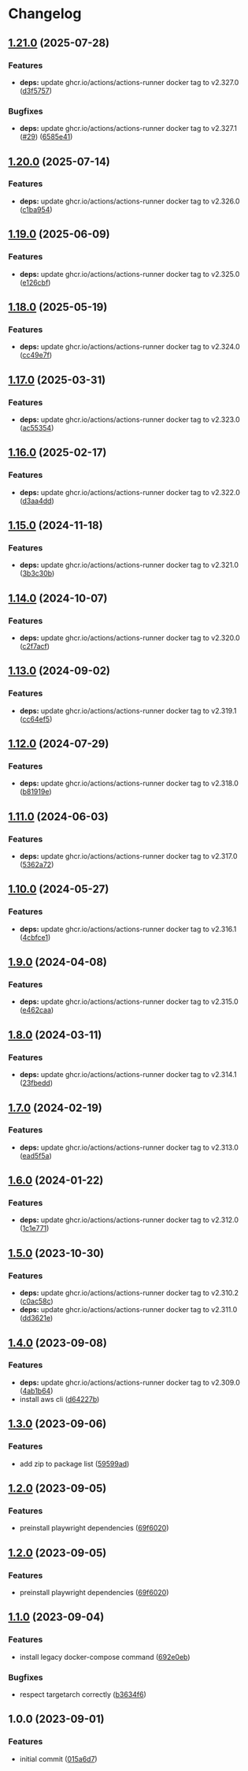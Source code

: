 # Changelog

## [1.21.0](https://github.com/cloudpunks/actions-runner/compare/v1.20.0...v1.21.0) (2025-07-28)


### Features

* **deps:** update ghcr.io/actions/actions-runner docker tag to v2.327.0 ([d3f5757](https://github.com/cloudpunks/actions-runner/commit/d3f5757ded43e2d479a30a2f54478510bcf2c7eb))


### Bugfixes

* **deps:** update ghcr.io/actions/actions-runner docker tag to v2.327.1 ([#29](https://github.com/cloudpunks/actions-runner/issues/29)) ([6585e41](https://github.com/cloudpunks/actions-runner/commit/6585e4141bfb44717a99f1ca6f66c634b4d5d5f7))

## [1.20.0](https://github.com/cloudpunks/actions-runner/compare/v1.19.0...v1.20.0) (2025-07-14)


### Features

* **deps:** update ghcr.io/actions/actions-runner docker tag to v2.326.0 ([c1ba954](https://github.com/cloudpunks/actions-runner/commit/c1ba954f68de32acfa1c99f398210756057deb5e))

## [1.19.0](https://github.com/cloudpunks/actions-runner/compare/v1.18.0...v1.19.0) (2025-06-09)


### Features

* **deps:** update ghcr.io/actions/actions-runner docker tag to v2.325.0 ([e126cbf](https://github.com/cloudpunks/actions-runner/commit/e126cbffbe8c5d4feaf71aa3a6cd0a82bc6bdd95))

## [1.18.0](https://github.com/cloudpunks/actions-runner/compare/v1.17.0...v1.18.0) (2025-05-19)


### Features

* **deps:** update ghcr.io/actions/actions-runner docker tag to v2.324.0 ([cc49e7f](https://github.com/cloudpunks/actions-runner/commit/cc49e7f9b9d48922d9a0d2d01312ef8524aef6af))

## [1.17.0](https://github.com/cloudpunks/actions-runner/compare/v1.16.0...v1.17.0) (2025-03-31)


### Features

* **deps:** update ghcr.io/actions/actions-runner docker tag to v2.323.0 ([ac55354](https://github.com/cloudpunks/actions-runner/commit/ac55354c5260f88afe971c9c9d4387b88cdc6454))

## [1.16.0](https://github.com/cloudpunks/actions-runner/compare/v1.15.0...v1.16.0) (2025-02-17)


### Features

* **deps:** update ghcr.io/actions/actions-runner docker tag to v2.322.0 ([d3aa4dd](https://github.com/cloudpunks/actions-runner/commit/d3aa4dd9aa67d159af45d0403fc3cf6a2bccb186))

## [1.15.0](https://github.com/cloudpunks/actions-runner/compare/v1.14.0...v1.15.0) (2024-11-18)


### Features

* **deps:** update ghcr.io/actions/actions-runner docker tag to v2.321.0 ([3b3c30b](https://github.com/cloudpunks/actions-runner/commit/3b3c30b8bf0055b90060715f01c2685b8e2cd74d))

## [1.14.0](https://github.com/cloudpunks/actions-runner/compare/v1.13.0...v1.14.0) (2024-10-07)


### Features

* **deps:** update ghcr.io/actions/actions-runner docker tag to v2.320.0 ([c2f7acf](https://github.com/cloudpunks/actions-runner/commit/c2f7acfb66a8b427369fa5fa712ff1ab35b8bbc6))

## [1.13.0](https://github.com/cloudpunks/actions-runner/compare/v1.12.0...v1.13.0) (2024-09-02)


### Features

* **deps:** update ghcr.io/actions/actions-runner docker tag to v2.319.1 ([cc64ef5](https://github.com/cloudpunks/actions-runner/commit/cc64ef5619234030fc087274b91462c06338a79d))

## [1.12.0](https://github.com/cloudpunks/actions-runner/compare/v1.11.0...v1.12.0) (2024-07-29)


### Features

* **deps:** update ghcr.io/actions/actions-runner docker tag to v2.318.0 ([b81919e](https://github.com/cloudpunks/actions-runner/commit/b81919e1504f4a83300327f7604a22b0571a5f71))

## [1.11.0](https://github.com/cloudpunks/actions-runner/compare/v1.10.0...v1.11.0) (2024-06-03)


### Features

* **deps:** update ghcr.io/actions/actions-runner docker tag to v2.317.0 ([5362a72](https://github.com/cloudpunks/actions-runner/commit/5362a7230523cb0d37669560aadb821ae9f00b9a))

## [1.10.0](https://github.com/cloudpunks/actions-runner/compare/v1.9.0...v1.10.0) (2024-05-27)


### Features

* **deps:** update ghcr.io/actions/actions-runner docker tag to v2.316.1 ([4cbfce1](https://github.com/cloudpunks/actions-runner/commit/4cbfce18fb81f42be0b8595b9632f7d33a17cb84))

## [1.9.0](https://github.com/cloudpunks/actions-runner/compare/v1.8.0...v1.9.0) (2024-04-08)


### Features

* **deps:** update ghcr.io/actions/actions-runner docker tag to v2.315.0 ([e462caa](https://github.com/cloudpunks/actions-runner/commit/e462caa00ecbe94322a1d86658a83fafd0e7a22b))

## [1.8.0](https://github.com/cloudpunks/actions-runner/compare/v1.7.0...v1.8.0) (2024-03-11)


### Features

* **deps:** update ghcr.io/actions/actions-runner docker tag to v2.314.1 ([23fbedd](https://github.com/cloudpunks/actions-runner/commit/23fbedd41701462baf1ddf207c38703ceb694f1a))

## [1.7.0](https://github.com/cloudpunks/actions-runner/compare/v1.6.0...v1.7.0) (2024-02-19)


### Features

* **deps:** update ghcr.io/actions/actions-runner docker tag to v2.313.0 ([ead5f5a](https://github.com/cloudpunks/actions-runner/commit/ead5f5a7fb38f0c2faee26b76f2b0e826b80a382))

## [1.6.0](https://github.com/cloudpunks/actions-runner/compare/v1.5.0...v1.6.0) (2024-01-22)


### Features

* **deps:** update ghcr.io/actions/actions-runner docker tag to v2.312.0 ([1c1e771](https://github.com/cloudpunks/actions-runner/commit/1c1e771eb06b93db0cd248e8b0d53948eadb95c6))

## [1.5.0](https://github.com/cloudpunks/actions-runner/compare/v1.4.0...v1.5.0) (2023-10-30)


### Features

* **deps:** update ghcr.io/actions/actions-runner docker tag to v2.310.2 ([c0ac58c](https://github.com/cloudpunks/actions-runner/commit/c0ac58c0dbea547ec6c118bbcfe8c3e6a608e495))
* **deps:** update ghcr.io/actions/actions-runner docker tag to v2.311.0 ([dd3621e](https://github.com/cloudpunks/actions-runner/commit/dd3621e5ba1e39cbe292c124df7fcf2826d5be38))

## [1.4.0](https://github.com/cloudpunks/actions-runner/compare/v1.3.0...v1.4.0) (2023-09-08)


### Features

* **deps:** update ghcr.io/actions/actions-runner docker tag to v2.309.0 ([4ab1b64](https://github.com/cloudpunks/actions-runner/commit/4ab1b64ea42079463f2d644518852eb333bcd05e))
* install aws cli ([d64227b](https://github.com/cloudpunks/actions-runner/commit/d64227ba8f171443a54fcc0366066b26e4f78845))

## [1.3.0](https://github.com/cloudpunks/actions-runner/compare/v1.2.0...v1.3.0) (2023-09-06)


### Features

* add zip to package list ([59599ad](https://github.com/cloudpunks/actions-runner/commit/59599ad9ad051d73b144fd0803ebe0f927b84645))

## [1.2.0](https://github.com/cloudpunks/actions-runner/compare/v1.1.0...v1.2.0) (2023-09-05)


### Features

* preinstall playwright dependencies ([69f6020](https://github.com/cloudpunks/actions-runner/commit/69f60208ae949c29fc8f6cc655cefe9a7ff57145))

## [1.2.0](https://github.com/cloudpunks/actions-runner/compare/v1.1.0...v1.2.0) (2023-09-05)


### Features

* preinstall playwright dependencies ([69f6020](https://github.com/cloudpunks/actions-runner/commit/69f60208ae949c29fc8f6cc655cefe9a7ff57145))

## [1.1.0](https://github.com/cloudpunks/actions-runner/compare/v1.0.0...v1.1.0) (2023-09-04)


### Features

* install legacy docker-compose command ([692e0eb](https://github.com/cloudpunks/actions-runner/commit/692e0ebafa4cdbe77de74db522acf912b2702861))


### Bugfixes

* respect targetarch correctly ([b3634f6](https://github.com/cloudpunks/actions-runner/commit/b3634f63a14dafabc3d4f60746d19586a4f7a153))

## 1.0.0 (2023-09-01)


### Features

* initial commit ([015a6d7](https://github.com/cloudpunks/actions-runner/commit/015a6d72810ec16c961daf01dd123b0622663ffe))
